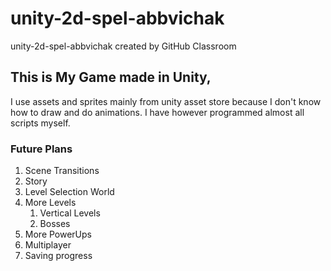 # unity-2d-spel-abbvichak
unity-2d-spel-abbvichak created by GitHub Classroom
## This is My Game made in Unity, 
I use assets and sprites mainly from unity asset store because I don't know how to draw and do animations. 
I have however programmed almost all scripts myself.

### Future Plans
1. Scene Transitions
2. Story
3. Level Selection World
4. More Levels
    1. Vertical Levels
    2. Bosses
5. More PowerUps
6. Multiplayer
7. Saving progress
